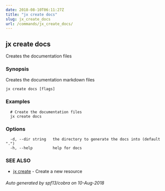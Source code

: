 ```yaml
---
date: 2018-08-10T06:11:27Z
title: "jx create docs"
slug: jx_create_docs
url: /commands/jx_create_docs/
---
```

## jx create docs

Creates the documentation files

### Synopsis

Creates the documentation markdown files

```
jx create docs [flags]
```

### Examples

```
  # Create the documentation files
  jx create docs
```

### Options

```
  -d, --dir string   the directory to generate the docs into (default ".")
  -h, --help         help for docs
```

### SEE ALSO

* [jx create](/commands/jx_create/)	 - Create a new resource

###### Auto generated by spf13/cobra on 10-Aug-2018
